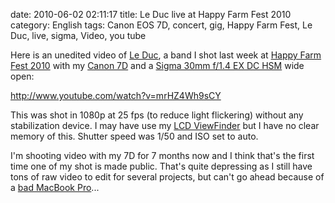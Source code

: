date: 2010-06-02 02:11:17
title: Le Duc live at Happy Farm Fest 2010
category: English
tags: Canon EOS 7D, concert, gig, Happy Farm Fest, Le Duc, live, sigma, Video, you tube

Here is an unedited video of [Le Duc](http://www.facebook.com/group.php?gid=20312134675), a band I shot last week at [Happy Farm Fest 2010](http://happyfarmfest.com) with my [Canon 7D](http://amzn.com/B002NEGTTW/?tag=kevideld-20) and a [Sigma 30mm f/1.4 EX DC HSM](http://amzn.com/B0007U0GZM/?tag=kevideld-20) wide open:





http://www.youtube.com/watch?v=mrHZ4Wh9sCY

This was shot in 1080p at 25 fps (to reduce light flickering) without any stabilization device. I may have use my [LCD ViewFinder](http://amzn.com/B003A2BU5E/?tag=kevideld-20) but I have no clear memory of this. Shutter speed was 1/50 and ISO set to auto.



I'm shooting video with my 7D for 7 months now and I think that's the first time one of my shot is made public. That's quite depressing as I still have tons of raw video to edit for several projects, but can't go ahead because of a [bad MacBook Pro](http://kevin.deldycke.com/2009/12/macosx-is-irritating/#comment-7158)...
